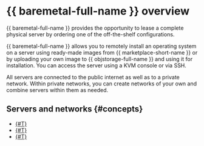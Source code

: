 # {{ baremetal-full-name }} overview

{{ baremetal-full-name }} provides the opportunity to lease a complete physical server by ordering one of the off-the-shelf configurations.

{{ baremetal-full-name }} allows you to remotely install an operating system on a server using ready-made images from {{ marketplace-short-name }} or by uploading your own image to {{ objstorage-full-name }} and using it for installation. You can access the server using a KVM console or via SSH.

All servers are connected to the public internet as well as to a private network. Within private networks, you can create networks of your own and combine servers within them as needed.

## Servers and networks {#concepts}

* [{#T}](./servers.md)
* [{#T}](./server-configurations.md)
* [{#T}](./network.md)
